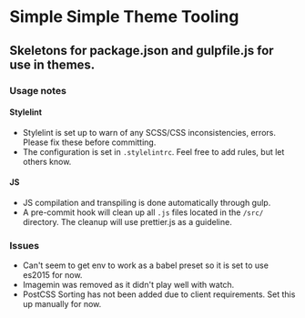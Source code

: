 # Simple Simple Theme Tooling

## Skeletons for package.json and gulpfile.js for use in themes.

### Usage notes

#### Stylelint

- Stylelint is set up to warn of any SCSS/CSS inconsistencies, errors. Please fix these before committing.
- The configuration is set in `.stylelintrc`. Feel free to add rules, but let others know.

#### JS

- JS compilation and transpiling is done automatically through gulp.
- A pre-commit hook will clean up all `.js` files located in the `/src/` directory. The cleanup will use prettier.js as a guideline.

### Issues

- Can't seem to get env to work as a babel preset so it is set to use es2015 for now.
- Imagemin was removed as it didn't play well with watch.
- PostCSS Sorting has not been added due to client requirements. Set this up manually for now.